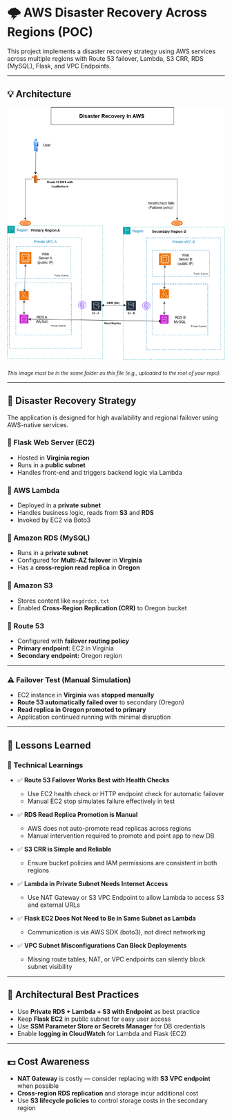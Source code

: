 # 🌩️ AWS Disaster Recovery Across Regions (POC)

This project implements a disaster recovery strategy using AWS services across multiple regions with Route 53 failover, Lambda, S3 CRR, RDS (MySQL), Flask, and VPC Endpoints.

---

## 💡 Architecture

![Architecture](architecture.png)

<sub>_This image must be in the same folder as this file (e.g., uploaded to the root of your repo)._</sub>

---

## 🔁 Disaster Recovery Strategy

The application is designed for high availability and regional failover using AWS-native services.

### 🔹 Flask Web Server (EC2)
- Hosted in **Virginia region**
- Runs in a **public subnet**
- Handles front-end and triggers backend logic via Lambda

### 🔹 AWS Lambda
- Deployed in a **private subnet**
- Handles business logic, reads from **S3** and **RDS**
- Invoked by EC2 via Boto3

### 🔹 Amazon RDS (MySQL)
- Runs in a **private subnet**
- Configured for **Multi-AZ failover** in **Virginia**
- Has a **cross-region read replica** in **Oregon**

### 🔹 Amazon S3
- Stores content like `msgdrdct.txt`
- Enabled **Cross-Region Replication (CRR)** to Oregon bucket

### 🔹 Route 53
- Configured with **failover routing policy**
- **Primary endpoint:** EC2 in Virginia
- **Secondary endpoint:** Oregon region

---

### ⚠️ Failover Test (Manual Simulation)

- EC2 instance in **Virginia** was **stopped manually**
- **Route 53 automatically failed over** to secondary (Oregon)
- **Read replica in Oregon promoted to primary**
- Application continued running with minimal disruption

---

## 📘 Lessons Learned

### 🔧 Technical Learnings

- ✅ **Route 53 Failover Works Best with Health Checks**
  - Use EC2 health check or HTTP endpoint check for automatic failover
  - Manual EC2 stop simulates failure effectively in test

- ✅ **RDS Read Replica Promotion is Manual**
  - AWS does not auto-promote read replicas across regions
  - Manual intervention required to promote and point app to new DB

- ✅ **S3 CRR is Simple and Reliable**
  - Ensure bucket policies and IAM permissions are consistent in both regions

- ✅ **Lambda in Private Subnet Needs Internet Access**
  - Use NAT Gateway or S3 VPC Endpoint to allow Lambda to access S3 and external URLs

- ✅ **Flask EC2 Does Not Need to Be in Same Subnet as Lambda**
  - Communication is via AWS SDK (boto3), not direct networking

- ✅ **VPC Subnet Misconfigurations Can Block Deployments**
  - Missing route tables, NAT, or VPC endpoints can silently block subnet visibility

---

## 🧠 Architectural Best Practices

- Use **Private RDS + Lambda + S3 with Endpoint** as best practice
- Keep **Flask EC2** in public subnet for easy user access
- Use **SSM Parameter Store or Secrets Manager** for DB credentials
- Enable **logging in CloudWatch** for Lambda and Flask (EC2)

---

## 💵 Cost Awareness

- **NAT Gateway** is costly — consider replacing with **S3 VPC endpoint** when possible
- **Cross-region RDS replication** and storage incur additional cost
- Use **S3 lifecycle policies** to control storage costs in the secondary region
